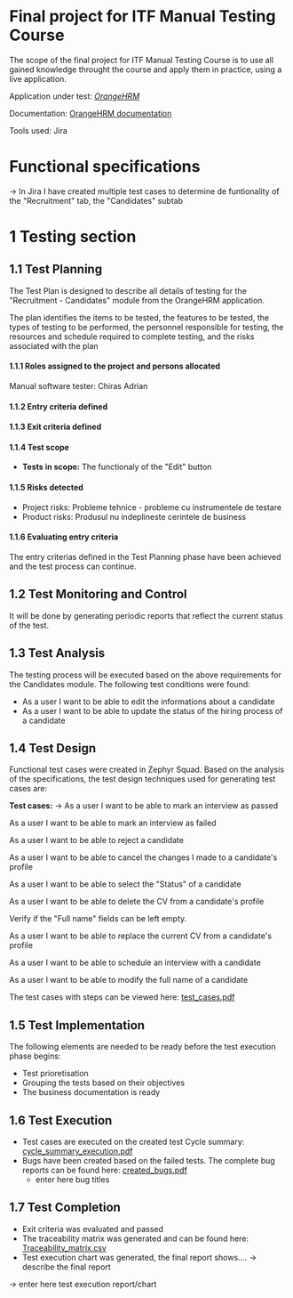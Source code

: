 # Final project for ITF Manual Testing Course

The scope of the final project for ITF Manual Testing Course is to use all gained knowledge throught the course and apply them in practice, using a live application. 

Application under test: *[OrangeHRM](https://opensource-demo.orangehrmlive.com/web/index.php/auth/login)*

Documentation: [OrangeHRM documentation](https://www.orangehrm.com/assets/Files/Complete-Administrative-User-Guide.pdf?url=/Files/Complete-Administrative-User-Guide.pdf)

Tools used: Jira

# Functional specifications

-> In Jira I have created multiple test cases to determine de funtionality of the "Recruitment" tab, the "Candidates" subtab


# 1 Testing section

## 1.1 Test Planning

The Test Plan is designed to describe all details of testing for the "Recruitment - Candidates" module from the OrangeHRM application. 

The plan identifies the items to be tested, the features to be tested, the types of testing to be performed, the personnel responsible for testing, the resources and schedule required to complete testing, and the risks associated with the plan

#### 1.1.1 Roles assigned to the project and persons allocated

Manual software tester: Chiras Adrian

#### 1.1.2 Entry criteria defined


#### 1.1.3 Exit criteria defined

#### 1.1.4 Test scope

* __Tests in scope:__ The functionaly of the "Edit" button

#### 1.1.5 Risks detected

* Project risks: Probleme tehnice - probleme cu instrumentele de testare
* Product risks: Produsul nu indeplineste cerintele de business

#### 1.1.6 Evaluating entry criteria

The entry criterias defined in the Test Planning phase have been achieved and the test process can continue. 

## 1.2 Test Monitoring and Control

It will be done by generating periodic reports that reflect the current status of the test.

## 1.3 Test Analysis

The testing process will be executed based on the above requirements for the Candidates module. The following test conditions were found:
 * As a user I want to be able to edit the informations about a candidate
 * As a user I want to be able to update the status of the hiring process of a candidate

## 1.4 Test Design

Functional test cases were created in Zephyr Squad. Based on the analysis of the specifications, the test design techniques used for generating test cases 
are:

**Test cases:**
-> 
As a user I want to be able to mark an interview as passed

As a user I want to be able to mark an interview as failed

As a user I want to be able to reject a candidate

As a user I want to be able to cancel the changes I made to a candidate's profile

As a user I want to be able to select the "Status" of a candidate

As a user I want to be able to delete the CV from a candidate's profile

Verify if the "Full name" fields can be left empty.

As a user I want to be able to replace the current CV from a candidate's profile

As a user I want to be able to schedule an interview with a candidate

As a user I want to be able to modify the full name of a candidate


The test cases with steps can be viewed here: [test_cases.pdf](https://github.com/ChirasAdrian/manual_testing_portofolio/blob/main/Zephyr%20Test%20Steps%20(Jira).pdf)

## 1.5 Test Implementation

The following elements are needed to be ready before the test execution phase begins:

* Test prioretisation
* Grouping the tests based on their objectives
* The business documentation is ready

## 1.6 Test Execution

* Test cases are executed on the created test Cycle summary: [cycle_summary_execution.pdf]()
* Bugs have been created based on the failed tests. The complete bug reports can be found here: [created_bugs.pdf]()
    *  enter here bug titles


## 1.7 Test Completion

* Exit criteria was evaluated and passed
* The traceability matrix was generated and can be found here: [Traceability_matrix.csv]()
* Test execution chart was generated, the final report shows.... -> describe the final report

-> enter here test execution report/chart
